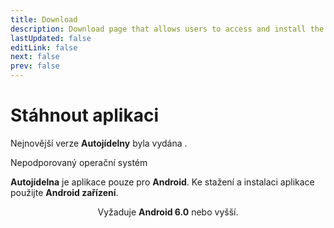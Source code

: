 ```yaml
---
title: Download
description: Download page that allows users to access and install the latest version of the app.
lastUpdated: false
editLink: false
next: false
prev: false
---
```


<script setup>
  import { computed, onMounted, ref } from 'vue'
  import ReleaseDate from "@theme/components/ReleaseDate.vue"
  import DownloadButton from "@theme/components/DownloadButton.vue"
  import Changelog from "@theme/components/Changelog.vue"

  const isAndroid = ref(true)
  onMounted(() => {
    isAndroid.value = !!navigator.userAgent.match(/android/i)
  })
</script>

# Stáhnout aplikaci

Nejnovější verze **Autojídelny** byla vydána **<ReleaseDate />**.

<div v-if="!isAndroid" class="custom-block danger">
 <p class="custom-block-title">Nepodporovaný operační systém</p>
  <p>
    <strong>Autojídelna</strong> je aplikace pouze pro <strong>Android</strong>.
     Ke stažení a instalaci aplikace použijte <strong>Android zařízení</strong>.
  </p>
</div>

<DownloadButton />

<center>Vyžaduje <b>Android 6.0</b> nebo vyšší.</center>

<Changelog />
